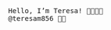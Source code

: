 <!---
teresam856/teresam856 is a ✨ special ✨ repository because its `README.md` (this file) appears on your GitHub profile.
You can click the Preview link to take a look at your changes.
--->
<pre>
Hello, I’m Teresa! 👩🏻‍💻🧬
@teresam856 🌻🐢
</pre>
